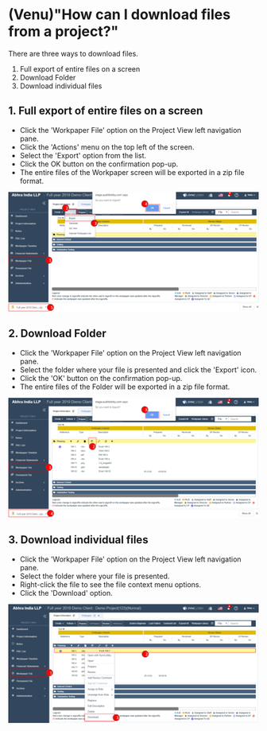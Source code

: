 # \(Venu\)"How can I download files from a project?"

There are three ways to download files.

1. Full export of entire files on a screen
2. Download Folder
3. Download individual files

## 1. Full export of entire files on a screen

* Click the 'Workpaper File' option on the Project View left navigation pane.
* Click the 'Actions' menu on the top left of the screen.
* Select the 'Export' option from the list.
* Click the OK button on the confirmation pop-up.
* The entire files of the Workpaper screen will be exported in a zip file format.

![Project View &amp;gt; Workpaper File &amp;gt; Actions &amp;gt; Export](../.gitbook/assets/full-export%20%281%29.png)

## 2. Download Folder

* Click the 'Workpaper File' option on the Project View left navigation pane.
* Select the folder where your file is presented and click the 'Export' icon.
* Click the 'OK' button on the confirmation pop-up.
* The entire files of the Folder will be exported in a zip file format.  

![Project View &amp;gt; Workpaper File &amp;gt; Select Folder &amp;gt; Export icon](../.gitbook/assets/folder-export.png)

## 3. Download individual files

* Click the 'Workpaper File' option on the Project View left navigation pane.
* Select the folder where your file is presented.
* Right-click the file to see the file context menu options.
* Click the 'Download' option.

![Project View &amp;gt; Workpaper File &amp;gt; Select Folder &amp;gt; Select the file &amp; Right-click &amp;gt; Download](../.gitbook/assets/individual-file-download.png)

